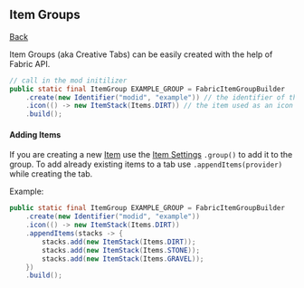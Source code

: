 ## Item Groups
[Back](../fabric.md)

Item Groups (aka Creative Tabs) can be easily created with the help of Fabric API.

```java
// call in the mod initilizer
public static final ItemGroup EXAMPLE_GROUP = FabricItemGroupBuilder
	.create(new Identifier("modid", "example")) // the identifier of the tab 
	.icon(() -> new ItemStack(Items.DIRT)) // the item used as an icon
	.build();
```

#### Adding Items
If you are creating a new [Item](item.md) use the [Item Settings](settings.md) `.group()` to add it to the group. To add already existing items to a tab use `.appendItems(provider)` while creating the tab.

Example:
```java
public static final ItemGroup EXAMPLE_GROUP = FabricItemGroupBuilder
	.create(new Identifier("modid", "example"))
	.icon(() -> new ItemStack(Items.DIRT))
	.appendItems(stacks -> {
		stacks.add(new ItemStack(Items.DIRT));
		stacks.add(new ItemStack(Items.STONE));
		stacks.add(new ItemStack(Items.GRAVEL));
	})
	.build();
```


